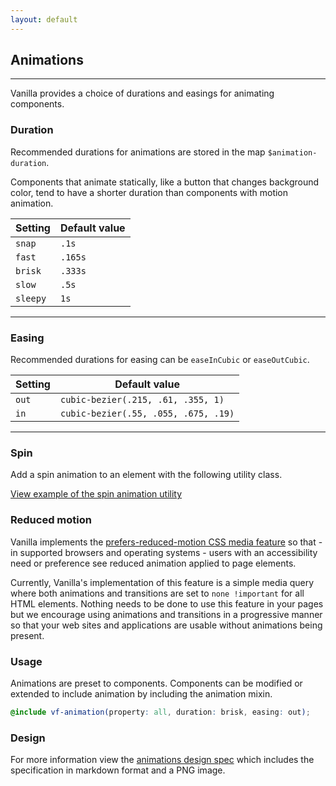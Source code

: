 ```yaml
---
layout: default
---
```


## Animations

<hr>

Vanilla provides a choice of durations and easings for animating components.

### Duration

Recommended durations for animations are stored in the map `$animation-duration`.

Components that animate statically, like a button that changes background
color, tend to have a shorter duration than components with motion
animation.

| Setting  | Default value |
| -------- | ------------- |
| `snap`   | `.1s`         |
| `fast`   | `.165s`       |
| `brisk`  | `.333s`       |
| `slow`   | `.5s`         |
| `sleepy` | `1s`          |

<hr>

### Easing

Recommended durations for easing can be `easeInCubic` or `easeOutCubic`.

| Setting | Default value                        |
| ------- | ------------------------------------ |
| `out`   | `cubic-bezier(.215, .61, .355, 1)`   |
| `in`    | `cubic-bezier(.55, .055, .675, .19)` |

<hr>

### Spin

Add a spin animation to an element with the following utility class.

<a href="/examples/utilities/animations/spin/"
    class="js-example">
View example of the spin animation utility
</a>

### Reduced motion

Vanilla implements the [prefers-reduced-motion CSS media feature](https://developer.mozilla.org/en-US/docs/Web/CSS/@media/prefers-reduced-motion) so that - in supported browsers and operating systems - users with an accessibility need or preference see reduced animation applied to page elements.

Currently, Vanilla's implementation of this feature is a simple media query where both animations and transitions are set to `none !important` for all HTML elements. Nothing needs to be done to use this feature in your pages but we encourage using animations and transitions in a progressive manner so that your web sites and applications are usable without animations being present.

### Usage

Animations are preset to components. Components can be modified or extended to
include animation by including the animation mixin.

```scss
@include vf-animation(property: all, duration: brisk, easing: out);
```

### Design

For more information view the [animations design spec](https://github.com/ubuntudesign/vanilla-design/tree/master/Animations) which includes the specification in markdown format and a PNG image.
